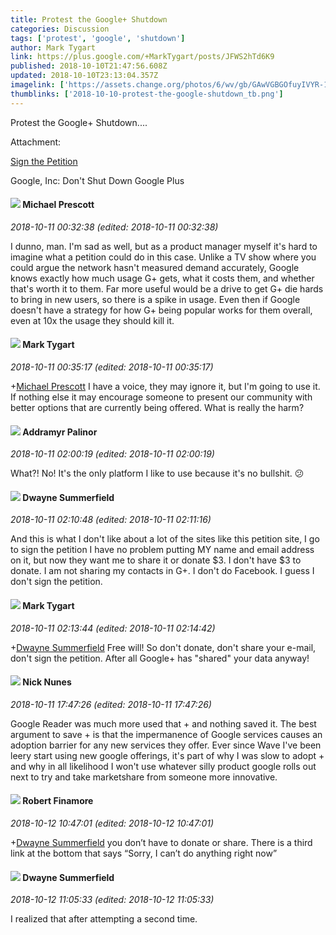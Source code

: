 ```yaml
---
title: Protest the Google+ Shutdown
categories: Discussion
tags: ['protest', 'google', 'shutdown']
author: Mark Tygart
link: https://plus.google.com/+MarkTygart/posts/JFWS2hTd6K9
published: 2018-10-10T21:47:56.608Z
updated: 2018-10-10T23:13:04.357Z
imagelink: ['https://assets.change.org/photos/6/wv/gb/GAwVGBGOfuyIVYR-1600x900-noPad.jpg?1539024655']
thumblinks: ['2018-10-10-protest-the-google-shutdown_tb.png']
---
```


Protest the Google+ Shutdown....


Attachment:

<a href='https://www.change.org/p/google-inc-don-t-shut-down-google-plus-2'>Sign the Petition</a>


Google, Inc: Don't Shut Down Google Plus
<div id='comment z13ccbdbnve3yz43b22sizqwevrchveui'>
  <h4><img src='{{site.baseurl}}//images/avatars/101025241405784788544_photo.jpg'> Michael Prescott</h4>
      <p><cite>2018-10-11 00:32:38 (edited: 2018-10-11 00:32:38)</cite></p>
        <p>I dunno, man. I&#39;m sad as well, but as a product manager myself it&#39;s hard to imagine what a petition could do in this case. Unlike a TV show where you could argue the network hasn&#39;t measured demand accurately, Google knows exactly how much usage G+ gets, what it costs them, and whether that&#39;s worth it to them. Far more useful would be a drive to get G+ die hards to bring in new users, so there is a spike in usage. Even then if Google doesn&#39;t have a strategy for how G+ being popular works for them overall, even at 10x the usage they should kill it.</p>
</div>
        

<div id='comment z13ccbdbnve3yz43b22sizqwevrchveui'>
  <h4><img src='{{site.baseurl}}//images/avatars/118088719859349999400_photo.jpg'> Mark Tygart</h4>
      <p><cite>2018-10-11 00:35:17 (edited: 2018-10-11 00:35:17)</cite></p>
        <p><span class="proflinkWrapper"><span class="proflinkPrefix">+</span><a class="proflink" href="https://plus.google.com/101025241405784788544" oid="101025241405784788544">Michael Prescott</a></span> I have a voice, they may ignore it, but I&#39;m going to use it. If nothing else it may encourage someone to present our community with better options that are currently being offered. What is really the harm?</p>
</div>
        

<div id='comment z13ccbdbnve3yz43b22sizqwevrchveui'>
  <h4><img src='{{site.baseurl}}//images/avatars/100410765634052727875_photo.jpg'> Addramyr Palinor</h4>
      <p><cite>2018-10-11 02:00:19 (edited: 2018-10-11 02:00:19)</cite></p>
        <p>What?! No! It&#39;s the only platform I like to use because it&#39;s no bullshit. 😕</p>
</div>
        

<div id='comment z13ccbdbnve3yz43b22sizqwevrchveui'>
  <h4><img src='{{site.baseurl}}//images/avatars/107934179295445410537_photo.jpg'> Dwayne Summerfield</h4>
      <p><cite>2018-10-11 02:10:48 (edited: 2018-10-11 02:11:16)</cite></p>
        <p>And this is what I don&#39;t like about a lot of the sites like this petition site, I go to sign the petition I have no problem putting MY name and email address on it, but now they want me to share it or donate $3. I don&#39;t have $3 to donate. I am not sharing my contacts in G+. I don&#39;t do Facebook. I guess I don&#39;t sign the petition.</p>
</div>
        

<div id='comment z13ccbdbnve3yz43b22sizqwevrchveui'>
  <h4><img src='{{site.baseurl}}//images/avatars/118088719859349999400_photo.jpg'> Mark Tygart</h4>
      <p><cite>2018-10-11 02:13:44 (edited: 2018-10-11 02:14:42)</cite></p>
        <p><span class="proflinkWrapper"><span class="proflinkPrefix">+</span><a class="proflink" href="https://plus.google.com/107934179295445410537" oid="107934179295445410537">Dwayne Summerfield</a></span> Free will! So don&#39;t donate, don&#39;t share your e-mail, don&#39;t sign the petition. After all Google+ has &quot;shared&quot; your data anyway!</p>
</div>
        

<div id='comment z13ccbdbnve3yz43b22sizqwevrchveui'>
  <h4><img src='{{site.baseurl}}//images/avatars/117135021755805136927_photo.jpg'> Nick Nunes</h4>
      <p><cite>2018-10-11 17:47:26 (edited: 2018-10-11 17:47:26)</cite></p>
        <p>Google Reader was much more used that + and nothing saved it. The best argument to save + is that the impermanence of Google services causes an adoption barrier for any new services they offer. Ever since Wave I&#39;ve been leery start using new google offerings, it&#39;s part of why I was slow to adopt + and why in all likelihood I won&#39;t use whatever silly product google rolls out next to try and take marketshare from someone more innovative.</p>
</div>
        

<div id='comment z13ccbdbnve3yz43b22sizqwevrchveui'>
  <h4><img src='{{site.baseurl}}//images/avatars/110164541089160428464_photo.jpg'> Robert Finamore</h4>
      <p><cite>2018-10-12 10:47:01 (edited: 2018-10-12 10:47:01)</cite></p>
        <p><span class="proflinkWrapper"><span class="proflinkPrefix">+</span><a class="proflink" href="https://plus.google.com/107934179295445410537" oid="107934179295445410537">Dwayne Summerfield</a></span> you don’t have to donate or share.  There is a third link at the bottom that says “Sorry, I can’t do anything right now”</p>
</div>
        

<div id='comment z13ccbdbnve3yz43b22sizqwevrchveui'>
  <h4><img src='{{site.baseurl}}//images/avatars/107934179295445410537_photo.jpg'> Dwayne Summerfield</h4>
      <p><cite>2018-10-12 11:05:33 (edited: 2018-10-12 11:05:33)</cite></p>
        <p>I realized that after attempting a second time.</p>
</div>
        